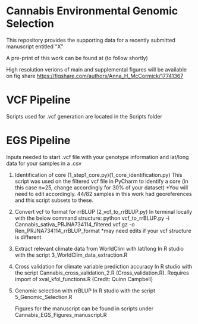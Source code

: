 # Cannabis Environmental Genomic Selection

This repository provides the supporting data for a recently submitted manuscript entitled "X"

A pre-print of this work can be found at (to follow shortly)

High resolution verions of main and supplemental figures will be available on fig share https://figshare.com/authors/Anna_H_McCormick/17741367

# VCF Pipeline
Scripts used for .vcf generation are located in the Scripts folder 

# EGS Pipeline 

Inputs needed to start
.vcf file with your genotype information and lat/long data for your samples in a .csv

1. Identification of core (1_step1_core.py)(1_core_identification.py)
   This script was used on the filtered vcf file in PyCharm to identify a core (in this case n=25, change accordingly for 30% of your dataset)
   *You will need to edit accordingly. 44/82 samples in this work had georeferences and this script subsets to these.
   
2. Convert vcf to format for rrBLUP (2_vcf_to_rrBLUP.py)
   In terminal locally with the below command structure:
   python vcf_to_rrBLUP.py -i Cannabis_sativa_PRJNA734114_filtered.vcf.gz -o Ren_PRJNA734114_rrBLUP_format
   *may need edits if your vcf structure is different 
3. Extract relevant climate data from WorldClim with lat/long
   In R studio with the script 3_WorldClim_data_extraction.R

4. Cross validation for climate variable prediction accuracy
   In R studio with the script Cannabis_cross_validation_2.R (Cross_validation.R). Requires import of xval_kfol_functions.R (Credit: Quinn Campbell)
   
5. Genomic selection with rrBLUP
   In R studio with the script 5_Genomic_Selection.R
   
 

   Figures for the manuscript can be found in scripts under Cannabis_EGS_Figures_manuscript.R 


